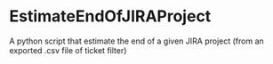 # EstimateEndOfJIRAProject
A python script that estimate the end of a given JIRA project (from an exported .csv file of ticket filter)

